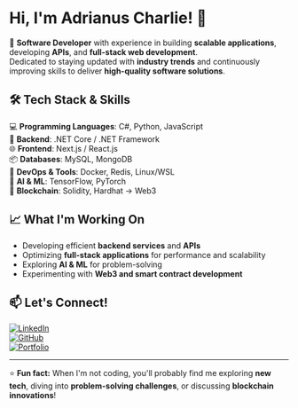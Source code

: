 # Hi, I'm Adrianus Charlie! 👋  

🚀 **Software Developer** with experience in building **scalable applications**, developing **APIs**, and **full-stack web development**.  
Dedicated to staying updated with **industry trends** and continuously improving skills to deliver **high-quality software solutions**.  

## 🛠 Tech Stack & Skills  
💻 **Programming Languages**: C#, Python, JavaScript  
🔧 **Backend**: .NET Core / .NET Framework  
🌐 **Frontend**: Next.js / React.js  
📦 **Databases**: MySQL, MongoDB  
🐳 **DevOps & Tools**: Docker, Redis, Linux/WSL  
🤖 **AI & ML**: TensorFlow, PyTorch  
🔗 **Blockchain**: Solidity, Hardhat -> Web3  

## 📈 What I'm Working On  
- Developing efficient **backend services** and **APIs**  
- Optimizing **full-stack applications** for performance and scalability  
- Exploring **AI & ML** for problem-solving  
- Experimenting with **Web3 and smart contract development**  

## 📫 Let's Connect!  
[![LinkedIn](https://img.shields.io/badge/LinkedIn-Connect-blue?style=flat&logo=linkedin)](https://www.linkedin.com/in/adrianuscharlie/)  
[![GitHub](https://img.shields.io/badge/GitHub-Follow-black?style=flat&logo=github)](https://github.com/adrianuscharlie)  
[![Portfolio](https://img.shields.io/badge/Portfolio-Visit-green?style=flat)]([https://your-portfolio-link.com](https://github.com/adrianuscharlie?tab=repositories))  

---

⭐ **Fun fact:** When I'm not coding, you'll probably find me exploring **new tech**, diving into **problem-solving challenges**, or discussing **blockchain innovations**!  
